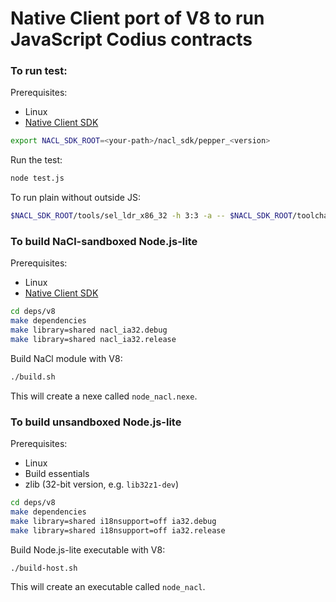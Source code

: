 Native Client port of V8 to run JavaScript Codius contracts
===

### To run test:

Prerequisites:
+ Linux
+ [Native Client SDK](https://developer.chrome.com/native-client/sdk/download)

```sh
export NACL_SDK_ROOT=<your-path>/nacl_sdk/pepper_<version>
```

Run the test:

```sh
node test.js
```

To run plain without outside JS:

```sh
$NACL_SDK_ROOT/tools/sel_ldr_x86_32 -h 3:3 -a -- $NACL_SDK_ROOT/toolchain/linux_x86_glibc/x86_64-nacl/lib32/runnable-ld.so --library-path .:deps/v8/out/nacl_ia32.release/lib.target:$NACL_SDK_ROOT/ports/lib/glibc_x86_32/Release:$NACL_SDK_ROOT/toolchain/linux_x86_glibc/x86_64-nacl/lib32 ./v8_nacl_module.nexe
```

### To build NaCl-sandboxed Node.js-lite

Prerequisites:
+ Linux
+ [Native Client SDK](https://developer.chrome.com/native-client/sdk/download)

```sh
cd deps/v8
make dependencies
make library=shared nacl_ia32.debug
make library=shared nacl_ia32.release
```

Build NaCl module with V8:

```sh
./build.sh
```

This will create a nexe called `node_nacl.nexe`.

### To build unsandboxed Node.js-lite

Prerequisites:
+ Linux
+ Build essentials
+ zlib (32-bit version, e.g. `lib32z1-dev`)

```sh
cd deps/v8
make dependencies
make library=shared i18nsupport=off ia32.debug
make library=shared i18nsupport=off ia32.release
```

Build Node.js-lite executable with V8:

```sh
./build-host.sh
```

This will create an executable called `node_nacl`.

